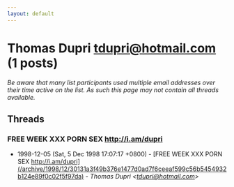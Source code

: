 ```yaml
---
layout: default
---
```


# Thomas Dupri <tdupri@hotmail.com> (1 posts)

_Be aware that many list participants used multiple email addresses over their time active on the list. As such this page may not contain all threads available._

## Threads

### FREE WEEK XXX PORN SEX http://i.am/dupri
+ 1998-12-05 (Sat, 5 Dec 1998 17:07:17 +0800) - [FREE WEEK XXX PORN SEX http://i.am/dupri](/archive/1998/12/30131a3f49b376e1477d0ad7f6ceeaf599c56b5454932b124e89f0c02f5f97da) - _Thomas Dupri \<tdupri@hotmail.com\>_

